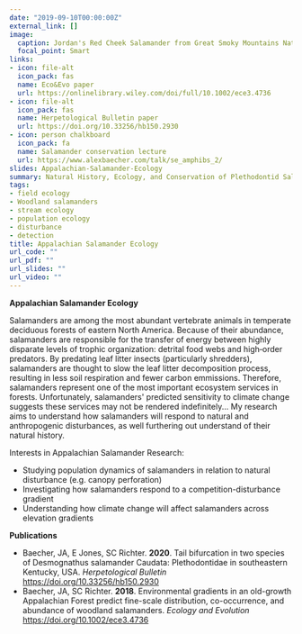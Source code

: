 ```yaml
---
date: "2019-09-10T00:00:00Z"
external_link: []
image:
  caption: Jordan's Red Cheek Salamander from Great Smoky Mountains National Park.
  focal_point: Smart
links:
- icon: file-alt
  icon_pack: fas
  name: Eco&Evo paper
  url: https://onlinelibrary.wiley.com/doi/full/10.1002/ece3.4736
- icon: file-alt
  icon_pack: fas
  name: Herpetological Bulletin paper
  url: https://doi.org/10.33256/hb150.2930 
- icon: person chalkboard
  icon_pack: fa
  name: Salamander conservation lecture
  url: https://www.alexbaecher.com/talk/se_amphibs_2/
slides: Appalachian-Salamander-Ecology
summary: Natural History, Ecology, and Conservation of Plethodontid Salamanders.
tags:
- field ecology
- Woodland salamanders
- stream ecology
- population ecology
- disturbance
- detection
title: Appalachian Salamander Ecology
url_code: ""
url_pdf: ""
url_slides: ""
url_video: ""
---
```


**Appalachian Salamander Ecology**  

Salamanders are among the most abundant vertebrate animals in temperate deciduous forests of eastern North America. Because of their abundance, salamanders are responsible for the transfer of energy between highly disparate levels of trophic organization: detrital food webs and high‐order predators. By predating leaf litter insects (particularly shredders), salamanders are thought to slow the leaf litter decomposition process, resulting in less soil respiration and fewer carbon emmissions. Therefore, salamanders represent one of the most important ecosystem services in forests. Unfortunately, salamanders' predicted sensitivity to climate change suggests these services may not be rendered indefinitely... My research aims to understand how salamanders will respond to natural and anthropogenic disturbances, as well furthering out understand of their natural history. 

Interests in Appalachian Salamander Research:
* Studying population dynamics of salamanders in relation to natural disturbance (e.g. canopy perforation)
* Investigating how salamanders respond to a competition-disturbance gradient 
* Understanding how climate change will affect salamanders across elevation gradients

**Publications**  
- Baecher, JA, E Jones, SC Richter. **2020**. Tail bifurcation in two species of Desmognathus salamander Caudata: Plethodontidae in southeastern Kentucky, USA. *Herpetological Bulletin* https://doi.org/10.33256/hb150.2930 
- Baecher, JA, SC Richter. **2018**. Environmental gradients in an old-growth Appalachian Forest predict fine-scale distribution, co-occurrence, and abundance of woodland salamanders. *Ecology and Evolution* https://doi.org/10.1002/ece3.4736
